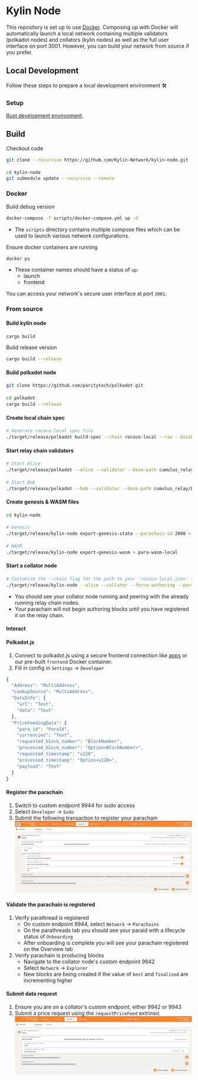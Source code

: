 # Kylin Node

This repository is set up to use [Docker](https://www.docker.com/). Composing up with Docker will automatically launch a local network containing multiple validators (polkadot nodes) and collators (kylin nodes) as well as the full user interface on port 3001. However, you can build your network from source if you prefer.

## Local Development

Follow these steps to prepare a local development environment :hammer_and_wrench:

### Setup
[Rust development environment](https://substrate.dev/docs/en/knowledgebase/getting-started).

## Build

Checkout code
```bash
git clone --recursive https://github.com/Kylin-Network/kylin-node.git

cd kylin-node
git submodule update --recursive --remote
```
### Docker

Build debug version

```bash
docker-compose -f scripts/docker-compose.yml up -d
```
- The `scripts` directory contains multiple compose files which can be used to launch various network configurations.  

Ensure docker containers are running
```bash
docker ps
``````
- These container names should have a status of `up`:
    - launch
    - frontend  

You can access your network's secure user interface at port `3001`.

### From source
#### Build kylin node

```bash
cargo build
```

Build release version

```bash
cargo build --release
```

#### Build polkadot node
```bash
git clone https://github.com/paritytech/polkadot.git

cd polkadot
cargo build --release
```

#### Create local chain spec
```bash
# Generate rococo-local spec file
./target/release/polkadot build-spec --chain rococo-local --raw --disable-default-bootnode > rococo-local.json
```

#### Start relay chain validators
```bash
# Start Alice
./target/release/polkadot --alice --validator --base-path cumulus_relay/alice --chain rococo-local.json --port 30333 --ws-port 9944

# Start Bob
./target/release/polkadot --bob --validator --base-path cumulus_relay/bob --chain rococo-local.json --port 30334 --ws-port 9943
```

#### Create genesis & WASM files
```bash
cd kylin-node

# Genesis
./target/release/kylin-node export-genesis-state --parachain-id 2000 > para-2000-genesis-local

# WASM
./target/release/kylin-node export-genesis-wasm > para-wasm-local
```

#### Start a collator node
```bash
# Customize the --chain flag for the path to your 'rococo-local.json' file
./target/release/kylin-node --alice --collator --force-authoring --parachain-id 2000 --base-path cumulus_relay/kylin-node --port 40333 --ws-port 8844 -- --execution wasm --chain <path to 'rococo-local.json' file> --port 30343 --ws-port 9942
```
- You should see your collator node running and peering with the already running relay chain nodes.    
- Your parachain will not begin authoring blocks until you have registered it on the relay chain.

#### Interact
#### Polkadot.js
1. Connect to polkadot.js using a secure frontend connection like [apps](https://github.com/Kylin-Network/apps) or our pre-built ```frontend``` Docker container.
2. Fill in config in `Settings` -> `Developer`
```js
{
  "Address": "MultiAddress",
  "LookupSource": "MultiAddress",
  "DataInfo": {
    "url": "Text",
    "data": "Text"
  },
  "PriceFeedingData": {
    "para_id": "ParaId",
    "currencies": "Text",
    "requested_block_number": "BlockNumber",
    "processed_block_number": "Option<BlockNumber>",
    "requested_timestamp": "u128",
    "processed_timestamp": "Option<u128>",
    "payload": "Text"
  }
}
```

#### Register the parachain
1. Switch to custom endpoint 9944 for sudo access
2. Select `Developer` -> `Sudo`
3. Submit the following transaction to register your parachain
![example of registering a parachain](./doc/imgs/registerParachain.png)

#### Validate the parachain is registered
1. Verify parathread is registered
    - On custom endpoint 9944, select `Network` -> `Parachains`
    - On the parathreads tab you should see your paraid with a lifecycle status of `Onboarding`
    - After onboarding is complete you will see your parachain registered on the Overview tab
2. Verify parachain is producing blocks
    - Navigate to the collator node's custom endpoint 9942
    - Select `Network` -> `Explorer`
    - New blocks are being created if the value of `best` and `finalized` are incrementing higher

#### Submit data request
1. Ensure you are on a collator's custom endpoint, either 9942 or 9943
2. Submit a price request using the `requestPriceFeed` extrinsic 
![example of submitting a price request](./doc/imgs/requestPriceFeed.png)

